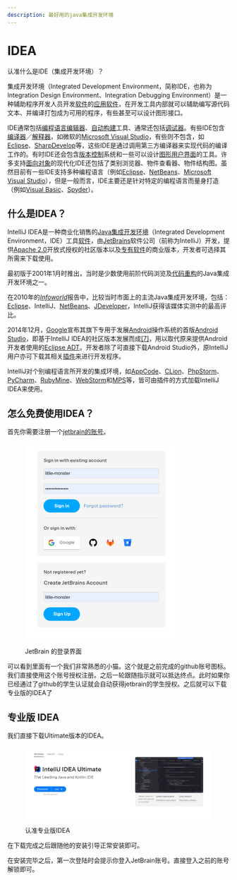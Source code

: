 ```yaml
---
description: 最好用的java集成开发环境
---
```


# IDEA

认准什么是IDE（集成开发环境）？

集成开发环境（Integrated Development Environment，简称IDE，也称为Integration Design Environment、Integration Debugging Environment）是一种辅助程序开发人员开发[软件](https://zh.wikipedia.org/wiki/%E8%BB%9F%E9%AB%94)的[应用软件](https://zh.wikipedia.org/wiki/%E6%87%89%E7%94%A8%E8%BB%9F%E9%AB%94)，在开发工具内部就可以辅助编写源代码文本、并编译打包成为可用的程序，有些甚至可以设计图形接口。

IDE通常包括[编程语言编辑器](https://zh.wikipedia.org/wiki/%E6%96%87%E6%9C%AC%E7%BC%96%E8%BE%91%E5%99%A8)、[自动构建](https://zh.wikipedia.org/wiki/%E8%87%AA%E5%8A%A8%E6%9E%84%E5%BB%BA)工具、通常还包括[调试器](https://zh.wikipedia.org/wiki/%E9%99%A4%E9%8C%AF%E5%99%A8)。有些IDE包含[编译器](https://zh.wikipedia.org/wiki/%E7%B7%A8%E8%AD%AF%E5%99%A8)／[解释器](https://zh.wikipedia.org/wiki/%E7%9B%B4%E8%AD%AF%E5%99%A8)，如微软的[Microsoft Visual Studio](https://zh.wikipedia.org/wiki/Microsoft\_Visual\_Studio)，有些则不包含，如[Eclipse](https://zh.wikipedia.org/wiki/Eclipse)、[SharpDevelop](https://zh.wikipedia.org/wiki/SharpDevelop)等，这些IDE是通过调用第三方编译器来实现代码的编译工作的。有时IDE还会包含[版本控制](https://zh.wikipedia.org/wiki/%E7%89%88%E6%9C%AC%E6%8E%A7%E5%88%B6)系统和一些可以设计[图形用户界面](https://zh.wikipedia.org/wiki/%E5%9C%96%E5%BD%A2%E7%94%A8%E6%88%B6%E7%95%8C%E9%9D%A2)的工具。许多支持[面向对象](https://zh.wikipedia.org/wiki/%E7%89%A9%E4%BB%B6%E5%B0%8E%E5%90%91)的现代化IDE还包括了类别浏览器、物件查看器、物件结构图。虽然目前有一些IDE支持多种编程语言（例如[Eclipse](https://zh.wikipedia.org/wiki/Eclipse)、[NetBeans](https://zh.wikipedia.org/wiki/NetBeans)、[Microsoft Visual Studio](https://zh.wikipedia.org/wiki/Microsoft\_Visual\_Studio)），但是一般而言，IDE主要还是针对特定的编程语言而量身打造（例如[Visual Basic](https://zh.wikipedia.org/wiki/Visual\_Basic)、[Spyder](https://zh.wikipedia.org/wiki/Spyder)）。

## 什么是IDEA？

IntelliJ IDEA是一种商业化销售的[Java](https://zh.wikipedia.org/wiki/Java)[集成开发环境](https://zh.wikipedia.org/wiki/%E9%9B%86%E6%88%90%E5%BC%80%E5%8F%91%E7%8E%AF%E5%A2%83)（Integrated Development Environment，IDE）工具[软件](https://zh.wikipedia.org/wiki/%E8%BD%AF%E4%BB%B6)，由[JetBrains](https://zh.wikipedia.org/wiki/JetBrains%E5%85%AC%E5%8F%B8)软件公司（前称为IntelliJ）开发，提供[Apache 2.0](https://zh.wikipedia.org/wiki/Apache\_License)开放式授权的社区版本以及[专有软件](https://zh.wikipedia.org/wiki/%E5%B0%88%E6%9C%89%E8%BB%9F%E4%BB%B6)的商业版本，开发者可选择其所需来下载使用。

最初版于2001年1月时推出，当时是少数使用前阶代码浏览及[代码重构](https://zh.wikipedia.org/wiki/%E4%BB%A3%E7%A0%81%E9%87%8D%E6%9E%84)的Java集成开发环境之一。

在2010年的[_Infoworld_](https://zh.wikipedia.org/w/index.php?title=Infoworld\&action=edit\&redlink=1)报告中，比较当时市面上的主流Java集成开发环境，包括：[Eclipse](https://zh.wikipedia.org/wiki/Eclipse)、IntelliJ、[NetBeans](https://zh.wikipedia.org/wiki/NetBeans)、[JDeveloper](https://zh.wikipedia.org/wiki/JDeveloper)，IntelliJ获得该媒体实测中的最高评比。

2014年12月，[Google](https://zh.wikipedia.org/wiki/Google)宣布其旗下专用于发展[Android](https://zh.wikipedia.org/wiki/Android)操作系统的首版[Android Studio](https://zh.wikipedia.org/wiki/Android\_Studio)，即基于IntelliJ IDEA的社区版本发展而成[\[7\]](https://zh.wikipedia.org/wiki/IntelliJ\_IDEA#cite\_note-7)，用以取代原来提供Android开发者使用的[Eclipse ADT](https://zh.wikipedia.org/w/index.php?title=Eclipse\_ADT\&action=edit\&redlink=1)。开发者除了可直接下载Android Studio外，原IntelliJ用户亦可下载其相关[插件](https://zh.wikipedia.org/wiki/%E6%8F%92%E4%BB%B6)来进行开发程序。

IntelliJ对个别编程语言所开发的集成环境，如[AppCode](https://zh.wikipedia.org/w/index.php?title=AppCode\&action=edit\&redlink=1)、[CLion](https://zh.wikipedia.org/w/index.php?title=CLion\&action=edit\&redlink=1)、[PhpStorm](https://zh.wikipedia.org/w/index.php?title=PhpStorm\&action=edit\&redlink=1)、[PyCharm](https://zh.wikipedia.org/wiki/PyCharm)、[RubyMine](https://zh.wikipedia.org/w/index.php?title=RubyMine\&action=edit\&redlink=1)、[WebStorm](https://zh.wikipedia.org/w/index.php?title=WebStorm\&action=edit\&redlink=1)和[MPS](https://zh.wikipedia.org/wiki/MPS)等，皆可由插件的方式加载IntelliJ IDEA来使用。

## 怎么免费使用IDEA？

首先你需要注册一个[jetbrain的账号](https://account.jetbrains.com/login)。

<figure><img src="../.gitbook/assets/image.png" alt="" width="341"><figcaption><p>JetBrain 的登录界面</p></figcaption></figure>

可以看到里面有一个我们非常熟悉的小猫。这个就是之前完成的github账号图标。我们直接使用这个账号授权注册。之后一轮跟随指示就可以抵达终点。此时如果你已经通过了github的学生认证就会自动获得jetbrain的学生授权。之后就可以下载专业版的IDEA了

## 专业版 IDEA

我们直接下载Ultimate版本的IDEA。

<figure><img src="../.gitbook/assets/image (1).png" alt=""><figcaption><p>认准专业版IDEA</p></figcaption></figure>

在下载完成之后跟随他的安装引导正常安装即可。

在安装完毕之后，第一次登陆时会提示你登入JetBrain账号。直接登入之前的账号解锁即可。
